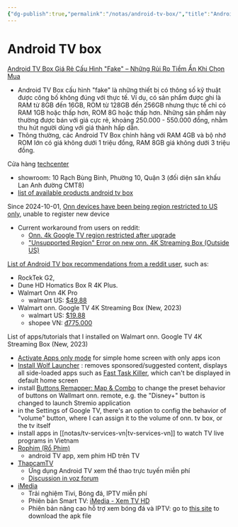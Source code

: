 ```yaml
---
{"dg-publish":true,"permalink":"/notas/android-tv-box/","title":"Android TV box","created":"2024-11-28T23:19:00+07:00","updated":"2025-03-03T11:55:19+07:00"}
---
```


# Android TV box

[Android TV Box Giá Rẻ Cấu Hình "Fake" – Những Rủi Ro Tiềm Ẩn Khi Chọn Mua](https://mytvbox.vn/blogs/huong-dan-su-dung-san-pham/android-tv-box-gia-re-cau-hinh-fake-nhung-rui-ro-tiem-an-khi-chon)
- Android TV Box cấu hình "fake" là những thiết bị có thông số kỹ thuật được công bố không đúng với thực tế. Ví dụ, có sản phẩm được ghi là RAM từ 8GB đến 16GB, ROM từ 128GB đến 256GB nhưng thực tế chỉ có RAM 1GB hoặc thấp hơn, ROM 8G hoặc thấp hơn. Những sản phẩm này thường được bán với giá cực rẻ, khoảng 250.000 - 550.000 đồng, nhằm thu hút người dùng với giá thành hấp dẫn.
- Thông thường, các Android TV Box chính hãng với RAM 4GB và bộ nhớ ROM lớn có giá không dưới 1 triệu đồng, RAM 8GB giá không dưới 3 triệu đồng.

Cửa hàng [techcenter](https://techcenter.vn/)
- showroom: 10 Rạch Bùng Binh, Phường 10, Quận 3 (đối diện sân khấu Lan Anh đường CMT8)
- [list of available products android tv box](https://techcenter.vn/android-tv-box-chinh-hang/)

Since 2024-10-01, [Onn devices have been being region restricted to US only](https://www.reddit.com/r/OnnStreamingTV/comments/1gioneo/important_notice_to_international_onn_streaming/), unable to register new device
- Current workaround from users on reddit:
    - [Onn. 4k Google TV region restricted after upgrade](https://www.reddit.com/r/AndroidTV/comments/1ggjt3i/onn_4k_google_tv_region_restricted_after_upgrade/)
    - ["Unsupported Region" Error on new onn. 4K Streaming Box (Outside US)](https://www.reddit.com/r/AndroidTV/comments/1gdwewi/unsupported_region_error_on_new_onn_4k_streaming/)

[List of Android TV box recommendations from a reddit user](https://www.reddit.com/r/AndroidTV/comments/1hgbc80/comment/m2i5vec/), such as:
- RockTek G2,
- Dune HD Homatics Box R 4K Plus.
- Walmart Onn 4K Pro
    - walmart US: [$49.88](https://www.walmart.com/ip/onn-Google-TV-4K-Pro-Streaming-Device-New-2024-4K-UHD-resolution-Dolby-Vision-Dolby-ATMOS-Hands-Free-Voice-Control-Smart-Hub/5193222892)
- Walmart onn. Google TV 4K Streaming Box (New, 2023)
    - walmart US: [$19.88](https://www.walmart.com/ip/onn-Google-TV-4K-Streaming-Box-New-2023-4K-UHD-Resolution/2835618394?athbdg=L1600&adsRedirect=true)
    - shopee VN: [₫775.000](https://shopee.vn/ONN-Google-TV-Box-Onn-Android-TV-ch%E1%BA%A5t-l%C6%B0%E1%BB%A3ng-4K-h%E1%BB%97-tr%E1%BB%A3-Dolby-Audio-ra-l%E1%BB%87nh-gi%E1%BB%8Dng-n%C3%B3i-ti%E1%BA%BFng-Vi%E1%BB%87t-i.40550699.26767385515?sp_atk=cb3f7695-7ff8-4b0e-bb48-8543dcd75714&xptdk=cb3f7695-7ff8-4b0e-bb48-8543dcd75714)

List of apps/tutorials that I installed on Walmart onn. Google TV 4K Streaming Box (New, 2023)
- [Activate Apps only mode](https://www.youtube.com/watch?v=dyWRDYXfGQc) for simple home screen with only apps icon
- [Install Wolf Launcher](https://troypoint.com/wolf-launcher/) : removes sponsored/suggested content, displays all side-loaded apps such as [Fast Task Killer](https://troypoint.com/task-killer/), which can't be displayed in default home screen
- install [Buttons Remapper: Map & Combo](https://play.google.com/store/apps/details?id=com.irishin.buttonsremapper&hl=en_US&gl=US) to change the preset behavior of buttons on Wallmart onn. remote, e.g. the "Disney+" button is changed to launch Stremio application
- in the Settings of Google TV, there's an option to config the behavior of "volume" button, where I can assign it to the volume of onn. tv box, or the tv itself
- install apps in [[notas/tv-services-vn\|tv-services-vn]] to watch TV live programs in Vietnam
- [Rophim (Rổ Phim)](https://www.rophim.tv/rophim-app)
    - android TV app, xem phim HD trên TV
- [ThapcamTV](https://github.com/thangoghd/ThapcamTV)
    - Ứng dụng Android TV xem thể thao trực tuyến miễn phí
    - [Discussion in voz forum](https://voz.vn/t/android-tv-ung-dung-thapcamtv-xem-truc-tiep-bong-đa-bong-ro-bong-chuyen-tennis-online.1047192/)
- [iMedia](https://www.imedia.wiki/)
    - Trải nghiệm Tivi, Bóng đá, IPTV miễn phí
    - Phiên bản Smart TV: [iMedia - Xem TV HD](https://play.google.com/store/apps/details?id=com.kt.apps.media.xemtv&hl=vi)
    - Phiên bản nâng cao hỗ trợ xem bóng đá và IPTV: go to [this site](https://www.imedia.wiki/release/) to download the apk file